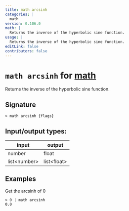 ```yaml
---
title: math arcsinh
categories: |
  math
version: 0.106.0
math: |
  Returns the inverse of the hyperbolic sine function.
usage: |
  Returns the inverse of the hyperbolic sine function.
editLink: false
contributors: false
---
```

<!-- This file is automatically generated. Please edit the command in https://github.com/nushell/nushell instead. -->

# `math arcsinh` for [math](/commands/categories/math.md)

<div class='command-title'>Returns the inverse of the hyperbolic sine function.</div>

## Signature

```> math arcsinh {flags} ```


## Input/output types:

| input        | output      |
| ------------ | ----------- |
| number       | float       |
| list&lt;number&gt; | list&lt;float&gt; |
## Examples

Get the arcsinh of 0
```nu
> 0 | math arcsinh
0.0
```
